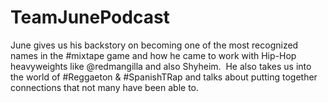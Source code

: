 # TeamJunePodcast
June gives us his backstory on becoming one of the most recognized names in the #mixtape game and how he came to work with Hip-Hop heavyweights like @redmangilla and also Shyheim.  He also takes us into the world of #Reggaeton &amp; #SpanishTRap and talks about putting together connections that not many have been able to.
